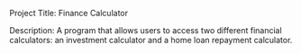 Project Title: Finance Calculator

Description: A program that allows users to access two different financial calculators: an investment calculator and a home loan repayment calculator.
